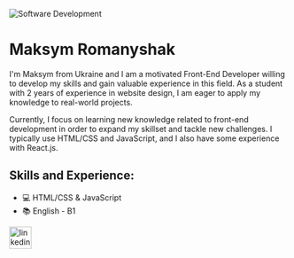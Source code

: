 ![Software Development](https://media.licdn.com/dms/image/D4E16AQGZyAkfhx0Jnw/profile-displaybackgroundimage-shrink_350_1400/0/1680433029314?e=1686182400&v=beta&t=Q0BW8akjJTQz65_WUTTPnBiYoKp0uMLyMQrb324gDFU)

# Maksym Romanyshak
I'm Maksym from Ukraine and I am a motivated Front-End Developer willing to develop my skills and gain valuable experience in this field. As a student with 2 years of experience in website design, I am eager to apply my knowledge to real-world projects.

Currently, I focus on learning new knowledge related to front-end development in order to expand my skillset and tackle new challenges. I typically use HTML/CSS and JavaScript, and I also have some experience with React.js.

## Skills and Experience:
* 💻 HTML/CSS & JavaScript
* 📚 English - B1

[<img src='https://cdn.jsdelivr.net/npm/simple-icons@3.0.1/icons/linkedin.svg' alt='linkedin' height='40'>](https://www.linkedin.com/in/maksym-romanyshak-05447b270//)  

